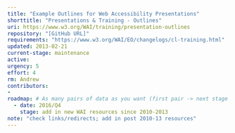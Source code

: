```yaml
---
title: "Example Outlines for Web Accessibility Presentations"
shorttitle: "Presentations & Training - Outlines"
uri: https://www.w3.org/WAI/training/presentation-outlines
repository: "[GitHub URL]"
requirements: "https://www.w3.org/WAI/EO/changelogs/cl-training.html"
updated: 2013-02-21
current-stage: maintenance
active: 
urgency: 5
effort: 4
rm: Andrew
contributors:
- 
roadmap: # As many pairs of data as you want (first pair -> next stage in the tool)
  - date: 2016/Q4
    stage: add in new WAI resources since 2010-2013
note: "check links/redirects; add in post 2010-13 resources"
---
```

